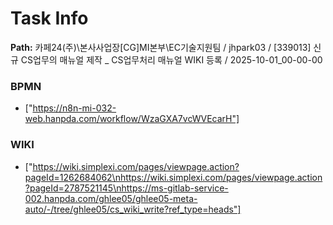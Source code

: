 # Task Info

**Path:** 카페24(주)\본사사업장\[CG]MI본부\EC기술지원팀 / jhpark03 / [339013] 신규 CS업무의 매뉴얼 제작 _ CS업무처리 매뉴얼 WIKI 등록 / 2025-10-01_00-00-00

### BPMN
- ["https://n8n-mi-032-web.hanpda.com/workflow/WzaGXA7vcWVEcarH"]

### WIKI
- ["https://wiki.simplexi.com/pages/viewpage.action?pageId=1262684062\nhttps://wiki.simplexi.com/pages/viewpage.action?pageId=2787521145\nhttps://ms-gitlab-service-002.hanpda.com/ghlee05/ghlee05-meta-auto/-/tree/ghlee05/cs_wiki_write?ref_type=heads"]

